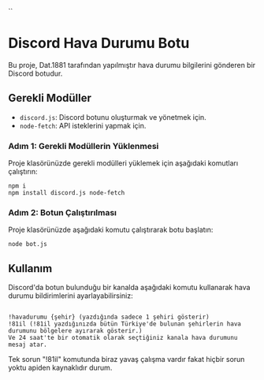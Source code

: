

``
# Discord Hava Durumu Botu

Bu proje, Dat.1881 tarafından yapılmıştır hava durumu bilgilerini gönderen bir Discord botudur. 

## Gerekli Modüller

- `discord.js`: Discord botunu oluşturmak ve yönetmek için.
- `node-fetch`: API isteklerini yapmak için.


### Adım 1: Gerekli Modüllerin Yüklenmesi

Proje klasörünüzde gerekli modülleri yüklemek için aşağıdaki komutları çalıştırın:

```
npm i
npm install discord.js node-fetch
```

### Adım 2: Botun Çalıştırılması

Proje klasörünüzde aşağıdaki komutu çalıştırarak botu başlatın:
```
node bot.js

```

## Kullanım

Discord'da botun bulunduğu bir kanalda aşağıdaki komutu kullanarak hava durumu bildirimlerini ayarlayabilirsiniz:
```

!havadurumu {şehir} (yazdığında sadece 1 şehiri gösterir)
!81il (!81il yazdığınızda bütün Türkiye'de bulunan şehirlerin hava durumunu bölgelere ayırarak gösterir.)
Ve 24 saat'te bir otomatik olarak seçtiğiniz kanala hava durumunu mesaj atar.
```
Tek sorun "!81il" komutunda biraz yavaş çalışma vardır fakat hiçbir sorun yoktu apiden kaynaklıdır durum.
